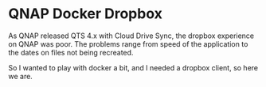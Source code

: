 QNAP Docker Dropbox
===================

As QNAP released QTS 4.x with Cloud Drive Sync, the dropbox experience on QNAP was poor.
The problems range from speed of the application to the dates on files not being recreated.

So I wanted to play with docker a bit, and I needed a dropbox client, so here we are.